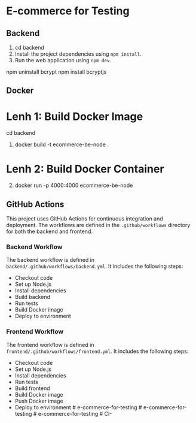 # E-commerce for Testing

## Backend

1. cd backend
2. Install the project dependencies using `npm install`.
3. Run the web application using `npm dev`.

npm uninstall bcrypt
npm install bcryptjs


## Docker
# Lenh 1: Build Docker Image
cd backend
1. docker build -t ecommerce-be-node .
# Lenh 2: Build Docker Container
2. docker run -p 4000:4000 ecommerce-be-node


## GitHub Actions

This project uses GitHub Actions for continuous integration and deployment. The workflows are defined in the `.github/workflows` directory for both the backend and frontend.

### Backend Workflow

The backend workflow is defined in `backend/.github/workflows/backend.yml`. It includes the following steps:
- Checkout code
- Set up Node.js
- Install dependencies
- Build backend
- Run tests
- Build Docker image
- Deploy to environment

### Frontend Workflow

The frontend workflow is defined in `frontend/.github/workflows/frontend.yml`. It includes the following steps:
- Checkout code
- Set up Node.js
- Install dependencies
- Run tests
- Build frontend
- Build Docker image
- Push Docker image
- Deploy to environment
#   e - c o m m e r c e - f o r - t e s t i n g  
 #   e - c o m m e r c e - f o r - t e s t i n g  
 #   e - c o m m e r c e - f o r - t e s t i n g  
 #   C I -  
 